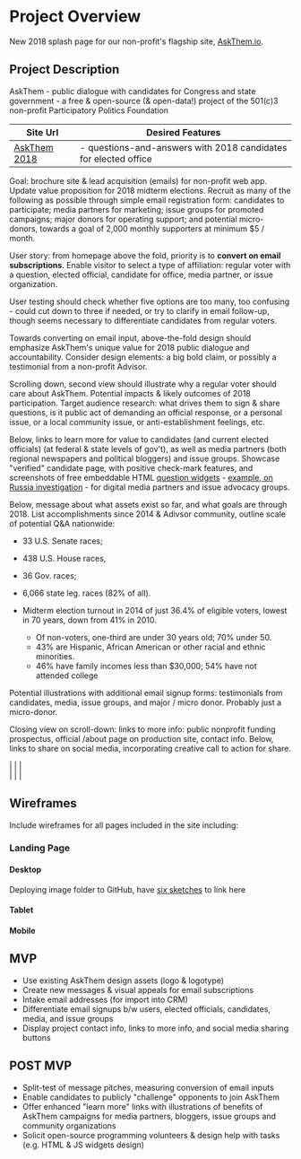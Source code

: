 # Project Overview

New 2018 splash page for our non-profit's flagship site, [AskThem.io](http://www.askthem.io/). 

## Project Description

AskThem - public dialogue with candidates for Congress and state government - a free & open-source (& open-data!) project of the 501(c)3 non-profit Participatory Politics Foundation

| Site Url        | Desired Features           | 
| ------------- |-------------| 
| [AskThem 2018](https://askthem2018.org)| - questions-and-answers with 2018 candidates for elected office <br>  | 

Goal: brochure site & lead acquisition (emails) for non-profit web app. Update value proposition for 2018 midterm elections. Recruit as many of the following as possible through simple email registration form: candidates to participate; media partners for marketing; issue groups for promoted campaigns; major donors for operating support; and potential micro-donors, towards a goal of 2,000 monthly supporters at minimum $5 / month. 

User story: from homepage above the fold, priority is to **convert on email subscriptions**. Enable visitor to select a type of affiliation: regular voter with a question, elected official, candidate for office, media partner, or issue organization. 

User testing should check whether five options are too many, too confusing - could cut down to three if needed, or try to clarify in email follow-up, though seems necessary to differentiate candidates from regular voters.

Towards converting on email input, above-the-fold design should emphasize AskThem's unique value for 2018 public dialogue and accountability. Consider design elements: a big bold claim, or possibly a testimonial from a non-profit Advisor.  

Scrolling down, second view should illustrate why a regular voter should care about AskThem. Potential impacts & likely outcomes of 2018 participation. Target audience research: what drives them to sign & share questions, is it public act of demanding an official response, or a personal issue, or a local community issue, or anti-establishment feelings, etc.

Below, links to learn more for value to candidates (and current elected officials) (at federal & state levels of gov't), as well as media partners (both regional newspapers and political bloggers) and issue groups. Showcase "verified" candidate page, with positive check-mark features, and screenshots of free embeddable HTML [question widgets](http://www.askthem.io/widgets/builder) - [example, on Russia investigation](http://www.participatorypolitics.org/trump-mueller-and-russia-investigation/) - for digital media partners and issue advocacy groups. 

Below, message about what assets exist so far, and what goals are through 2018. List accomplishments since 2014 & Adivsor community, outline scale of potential Q&A nationwide: 
 * 33 U.S. Senate races; 
 * 438 U.S. House races, 
 * 36 Gov. races; 
 * 6,066 state leg. races (82% of all).

* Midterm election turnout in 2014 of just 36.4% of eligible voters, lowest in 70 years, down from 41% in 2010.
  * Of non-voters, one-third are under 30 years old; 70% under 50. 
  * 43% are Hispanic, African American or other racial and ethnic minorities. 
  * 46% have family incomes less than $30,000; 54% have not attended college

Potential illustrations with additional email signup forms: testimonials from candidates, media, issue groups, and major / micro donor. Probably just a micro-donor. 

Closing view on scroll-down: links to more info: public nonprofit funding prospectus, official /about page on production site, contact info. Below, links to share on social media, incorporating creative call to action for share. 

|  |   |  
|  |   |   

## Wireframes

Include wireframes for all pages included in the site including:

### Landing Page

#### Desktop

Deploying image folder to GitHub, have [six sketches](https://github.com/davidmooreppf/davidmooreppf.github.io/tree/master/Final_Project/New%20Folder%20With%20Items/AskThem_2018_wireframes) to link here

#### Tablet

#### Mobile

## MVP 

* Use existing AskThem design assets (logo & logotype) 
* Create new messages & visual appeals for email subscriptions 
* Intake email addresses (for import into CRM) 
* Differentiate email signups b/w users, elected officials, candidates, media, and issue groups
* Display project contact info, links to more info, and social media sharing buttons

## POST MVP

* Split-test of message pitches, measuring conversion of email inputs 
* Enable candidates to publicly "challenge" opponents to join AskThem 
* Offer enhanced "learn more" links with illustrations of benefits of AskThem campaigns for media partners, bloggers, issue groups and community organizations 
* Solicit open-source programming volunteers & design help with tasks (e.g. HTML & JS widgets design) 
